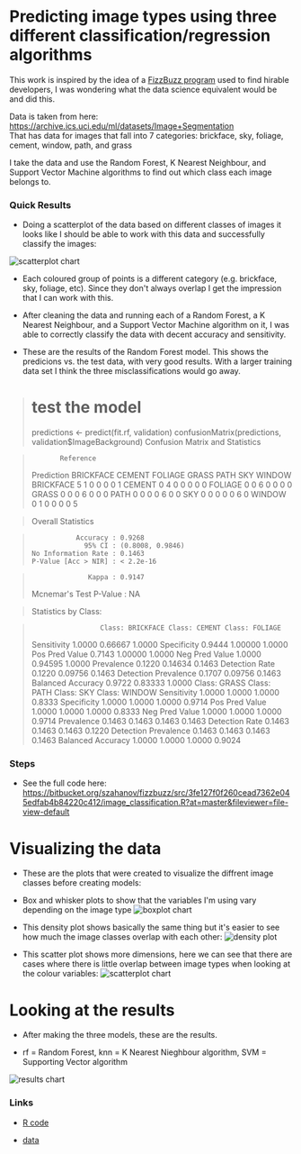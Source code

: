 # Predicting image types using three different classification/regression algorithms #

This work is inspired by the idea of a [FizzBuzz program](https://imranontech.com/2007/01/24/using-fizzbuzz-to-find-developers-who-grok-coding/) used to find hirable developers, I was wondering what the data science equivalent would be and did this.

Data is taken from here: https://archive.ics.uci.edu/ml/datasets/Image+Segmentation  
That has data for images that fall into 7 categories: brickface, sky, foliage, cement, window, path, and grass

I take the data and use the Random Forest, K Nearest Neighbour, and Support Vector Machine algorithms to find out which class each image belongs to.

### Quick Results ###

* Doing a scatterplot of the data based on different classes of images it looks like I should be able to work with this data and successfully classify the images:

![scatterplot chart](https://bytebucket.org/szahanov/fizzbuzz/raw/master/charts/scatterplot1.png)

* Each coloured group of points is a different category (e.g. brickface, sky, foliage, etc). Since they don't always overlap I get the impression that I can work with this.

* After cleaning the data and running each of a Random Forest, a K Nearest Neighbour, and a Support Vector Machine algorithm on it, I was able to correctly classify the data with decent accuracy and sensitivity.

* These are the results of the Random Forest model. This shows the predicions vs. the test data, with very good results. With a larger training data set I think the three misclassifications would go away.

> # test the model
> predictions <- predict(fit.rf, validation)
> confusionMatrix(predictions, validation$ImageBackground)
> Confusion Matrix and Statistics

>            Reference
> Prediction  BRICKFACE CEMENT FOLIAGE GRASS PATH SKY WINDOW
>   BRICKFACE         5      1       0     0    0   0      1
>   CEMENT            0      4       0     0    0   0      0
>   FOLIAGE           0      0       6     0    0   0      0
>   GRASS             0      0       0     6    0   0      0
>   PATH              0      0       0     0    6   0      0
>   SKY               0      0       0     0    0   6      0
>   WINDOW            0      1       0     0    0   0      5

> Overall Statistics
                                          
>                Accuracy : 0.9268          
>                  95% CI : (0.8008, 0.9846)
>     No Information Rate : 0.1463          
>     P-Value [Acc > NIR] : < 2.2e-16       
                                          
>                   Kappa : 0.9147          
>  Mcnemar's Test P-Value : NA              

> Statistics by Class:

>                      Class: BRICKFACE Class: CEMENT Class: FOLIAGE
> Sensitivity                    1.0000       0.66667         1.0000
> Specificity                    0.9444       1.00000         1.0000
> Pos Pred Value                 0.7143       1.00000         1.0000
> Neg Pred Value                 1.0000       0.94595         1.0000
> Prevalence                     0.1220       0.14634         0.1463
> Detection Rate                 0.1220       0.09756         0.1463
> Detection Prevalence           0.1707       0.09756         0.1463
> Balanced Accuracy              0.9722       0.83333         1.0000
>                      Class: GRASS Class: PATH Class: SKY Class: WINDOW
> Sensitivity                1.0000      1.0000     1.0000        0.8333
> Specificity                1.0000      1.0000     1.0000        0.9714
> Pos Pred Value             1.0000      1.0000     1.0000        0.8333
> Neg Pred Value             1.0000      1.0000     1.0000        0.9714
> Prevalence                 0.1463      0.1463     0.1463        0.1463
> Detection Rate             0.1463      0.1463     0.1463        0.1220
> Detection Prevalence       0.1463      0.1463     0.1463        0.1463
> Balanced Accuracy          1.0000      1.0000     1.0000        0.9024

### Steps ###

* See the full code here:
https://bitbucket.org/szahanov/fizzbuzz/src/3fe127f0f260cead7362e045edfab4b84220c412/image_classification.R?at=master&fileviewer=file-view-default

# Visualizing the data #

* These are the plots that were created to visualize the diffrent image classes before creating models:

* Box and whisker plots to show that the variables I'm using vary depending on the image type
![boxplot chart](https://bytebucket.org/szahanov/fizzbuzz/raw/master/charts/boxplot3.png "Box plot")

* This density plot shows basically the same thing but it's easier to see how much the image classes overlap with each other:
![density plot](https://bytebucket.org/szahanov/fizzbuzz/raw/master/charts/densityplot1.png "Density plot")

* This scatter plot shows more dimensions, here we can see that there are cases where there is little overlap between image types when looking at the colour variables:
![scatterplot chart](https://bytebucket.org/szahanov/fizzbuzz/raw/master/charts/scatterplot1.png "Scatterplot")

# Looking at the results #

* After making the three models, these are the results.

* rf = Random Forest, knn = K Nearest Nieghbour algorithm, SVM = Supporting Vector algorithm

![results chart](https://bytebucket.org/szahanov/fizzbuzz/raw/master/charts/dotplot1.png "Results for each model")

### Links ###

* [R code](https://bitbucket.org/tutorials/markdowndemo)

* [data](https://bitbucket.org/tutorials/markdowndemo)
